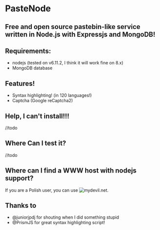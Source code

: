 # PasteNode
## Free and open source pastebin-like service written in Node.js with Expressjs and MongoDB!

## Requirements:
- nodejs (tested on v6.11.2, I think it will work fine on 8.x)
- MongoDB database

## Features!
- Syntax highlighting! (in 120 languages!)
- Captcha (Google reCaptcha2)

## Help, I can't install!!!
//todo

## Where Can I test it?
//todo

## Where can I find a WWW host with nodejs support?
If you are a Polish user, you can use ![mydevil.net](http://www.mydevil.net/pp/C5MEX6HEKU).

## Thanks to
- @juniorjpdj for shouting when I did something stupid
- @PrismJS for great syntax highlighting script!